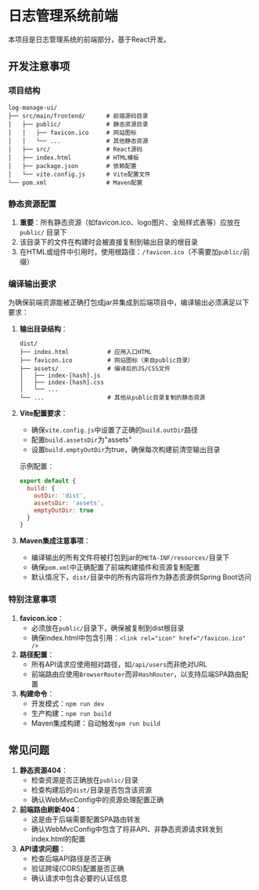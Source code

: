 # 日志管理系统前端

本项目是日志管理系统的前端部分，基于React开发。

## 开发注意事项

### 项目结构

```
log-manage-ui/
├── src/main/frontend/      # 前端源码目录
│   ├── public/             # 静态资源目录
│   │   ├── favicon.ico     # 网站图标
│   │   └── ...             # 其他静态资源
│   ├── src/                # React源码
│   ├── index.html          # HTML模板
│   ├── package.json        # 依赖配置
│   └── vite.config.js      # Vite配置文件
└── pom.xml                 # Maven配置
```

### 静态资源配置

1. **重要**：所有静态资源（如favicon.ico、logo图片、全局样式表等）应放在 `public/` 目录下
2. 该目录下的文件在构建时会被直接复制到输出目录的根目录
3. 在HTML或组件中引用时，使用根路径：`/favicon.ico`（不需要加`public/`前缀）

### 编译输出要求

为确保前端资源能被正确打包成jar并集成到后端项目中，编译输出必须满足以下要求：

1. **输出目录结构**：

   ```
   dist/
   ├── index.html           # 应用入口HTML
   ├── favicon.ico          # 网站图标（来自public目录）
   ├── assets/              # 编译后的JS/CSS文件
   │   ├── index-[hash].js
   │   ├── index-[hash].css
   │   └── ...
   └── ...                  # 其他从public目录复制的静态资源
   ```
2. **Vite配置要求**：
   - 确保`vite.config.js`中设置了正确的`build.outDir`路径
   - 配置`build.assetsDir`为"assets"
   - 设置`build.emptyOutDir`为true，确保每次构建前清空输出目录

   示例配置：

   ```js
   export default {
     build: {
       outDir: 'dist',
       assetsDir: 'assets',
       emptyOutDir: true
     }
   }
   ```
3. **Maven集成注意事项**：
   - 编译输出的所有文件将被打包到jar的`META-INF/resources/`目录下
   - 确保`pom.xml`中正确配置了前端构建插件和资源复制配置
   - 默认情况下，`dist/`目录中的所有内容将作为静态资源供Spring Boot访问

### 特别注意事项

1. **favicon.ico**：
   - 必须放在`public/`目录下，确保被复制到dist根目录
   - 确保index.html中包含引用：`<link rel="icon" href="/favicon.ico" />`
2. **路径配置**：
   - 所有API请求应使用相对路径，如`/api/users`而非绝对URL
   - 前端路由应使用`BrowserRouter`而非`HashRouter`，以支持后端SPA路由配置
3. **构建命令**：
   - 开发模式：`npm run dev`
   - 生产构建：`npm run build`
   - Maven集成构建：自动触发`npm run build`

## 常见问题

1. **静态资源404**：
   - 检查资源是否正确放在`public/`目录
   - 检查构建后的`dist/`目录是否包含该资源
   - 确认WebMvcConfig中的资源处理配置正确
2. **前端路由刷新404**：
   - 这是由于后端需要配置SPA路由转发
   - 确认WebMvcConfig中包含了将非API、非静态资源请求转发到index.html的配置
3. **API请求问题**：
   - 检查后端API路径是否正确
   - 验证跨域(CORS)配置是否正确
   - 确认请求中包含必要的认证信息

